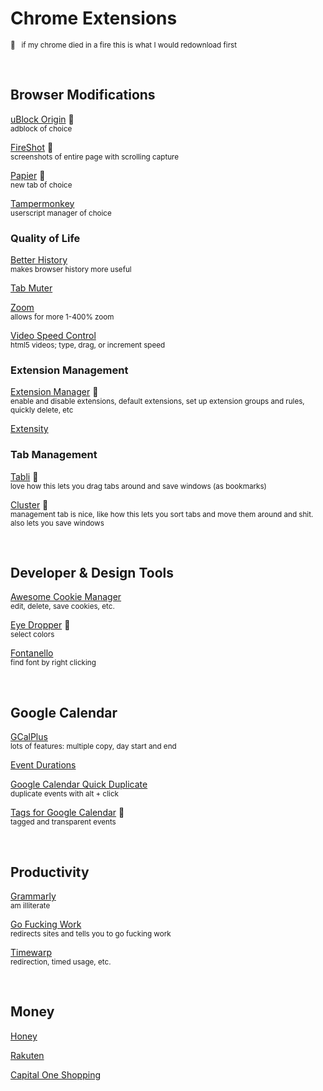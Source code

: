 # Chrome Extensions

<sub>🌟 &nbsp; if my chrome died in a fire this is what I would redownload first</sub>

&nbsp;

## Browser Modifications 

[uBlock Origin](https://chrome.google.com/webstore/detail/ublock-origin/cjpalhdlnbpafiamejdnhcphjbkeiagm) 🌟  
<sub>adblock of choice</sub>

[FireShot](https://chrome.google.com/webstore/detail/take-webpage-screenshots/mcbpblocgmgfnpjjppndjkmgjaogfceg) 🌟  
<sub>screenshots of entire page with scrolling capture</sub>

[Papier](https://chrome.google.com/webstore/detail/papier/hhjeaokafplhjoogdemakihhdhffacia) 🌟  
<sub>new tab of choice</sub> 

[Tampermonkey](https://chrome.google.com/webstore/detail/tampermonkey/dhdgffkkebhmkfjojejmpbldmpobfkfo)  
<sub>userscript manager of choice</sub>



### Quality of Life

[Better History](https://chrome.google.com/webstore/detail/better-history/egehpkpgpgooebopjihjmnpejnjafefi)   
<sub>makes browser history more useful</sub>

[Tab Muter](https://chrome.google.com/webstore/detail/tab-muter/bnclejfcblondkjliiblkojdeloomadd)  

[Zoom](https://chrome.google.com/webstore/detail/zoom-for-google-chrome/lajondecmobodlejlcjllhojikagldgd)  
<sub>allows for more 1-400% zoom</sub>

[Video Speed Control](https://chrome.google.com/webstore/detail/video-speed-control/aejbmaihhlajphnlcdbojkjbdckkfdki)  
<sub>html5 videos; type, drag, or increment speed</sub>


### Extension Management 

[Extension Manager](https://chrome.google.com/webstore/detail/extension-manager/gjldcdngmdknpinoemndlidpcabkggco) 🌟  
<sub>enable and disable extensions, default extensions, set up extension groups and rules, quickly delete, etc</sub>

[Extensity](https://chrome.google.com/webstore/detail/extensity/jjmflmamggggndanpgfnpelongoepncg)  
<sub></sub>


### Tab Management

[Tabli](https://chrome.google.com/webstore/detail/tabli/igeehkedfibbnhbfponhjjplpkeomghi) 🌟  
<sub>love how this lets you drag tabs around and save windows (as bookmarks)</sub>

[Cluster](https://chrome.google.com/webstore/detail/cluster-window-tab-manage/aadahadfdmiibmdhfmpbeeebejmjnkef) 🌟  
<sub>management tab is nice, like how this lets you sort tabs and move them around and shit. also lets you save windows</sub>



&nbsp;

## Developer & Design Tools

[Awesome Cookie Manager](https://chrome.google.com/webstore/detail/awesome-cookie-manager/hcpidejphgpcgfnpiehkcckkkemgneif)  
<sub>edit, delete, save cookies, etc.</sub>

[Eye Dropper](https://chrome.google.com/webstore/detail/eye-dropper/hmdcmlfkchdmnmnmheododdhjedfccka) 🌟  
<sub>select colors</sub>

[Fontanello](https://chrome.google.com/webstore/detail/fontanello/jdlhfjlpaijjhklfadlhbbmpjfddkglc)  
<sub>find font by right clicking</sub>



&nbsp;

## Google Calendar 

[GCalPlus](https://chrome.google.com/webstore/detail/gcalplus/mjelhipeelammmhpghkpigkdonihkakj)  
<sub>lots of features: multiple copy, day start and end</sub>

[Event Durations](https://chrome.google.com/webstore/detail/event-durations-for-googl/elfoibhncineionfonglaickdliaikmj)  
<sub></sub>

[Google Calendar Quick Duplicate](https://chrome.google.com/webstore/detail/google-calendar-quick-dup/belnijodgolpgmpahmdkjbjehbobnfpd)  
<sub>duplicate events with alt + click</sub>

[Tags for Google Calendar](https://chrome.google.com/webstore/detail/tags-for-google-calendar/ncpjnjohbcgocheijdaafoidjnkpajka) 🌟  
<sub>tagged and transparent events</sub>



&nbsp;

## Productivity 

[Grammarly](https://chrome.google.com/webstore/detail/grammarly-grammar-checker/kbfnbcaeplbcioakkpcpgfkobkghlhen)  
<sub>am illiterate</sub> 

[Go Fucking Work](https://chrome.google.com/webstore/detail/go-fucking-work/hibmkkpfegfiinilnlabbfnjcopdiiig)  
<sub>redirects sites and tells you to go fucking work</sub>

[Timewarp](https://chrome.google.com/webstore/detail/timewarp/mmmhadpnjmokjbmgamifipkjddhlfkhi)  
<sub>redirection, timed usage, etc. </sub>



&nbsp;

## Money 

[Honey](https://chrome.google.com/webstore/detail/honey-automatic-coupons-r/bmnlcjabgnpnenekpadlanbbkooimhnj)

[Rakuten](https://chrome.google.com/webstore/detail/rakuten-get-cash-back-for/chhjbpecpncaggjpdakmflnfcopglcmi)

[Capital One Shopping](https://chrome.google.com/webstore/detail/capital-one-shopping-add/nenlahapcbofgnanklpelkaejcehkggg)
